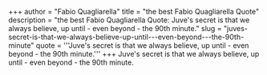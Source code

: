 +++
author = "Fabio Quagliarella"
title = "the best Fabio Quagliarella Quote"
description = "the best Fabio Quagliarella Quote: Juve's secret is that we always believe, up until - even beyond - the 90th minute."
slug = "juves-secret-is-that-we-always-believe-up-until---even-beyond---the-90th-minute"
quote = '''Juve's secret is that we always believe, up until - even beyond - the 90th minute.'''
+++
Juve's secret is that we always believe, up until - even beyond - the 90th minute.
